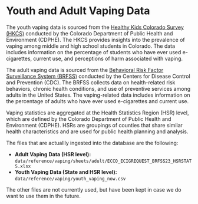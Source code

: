 # Youth and Adult Vaping Data

The youth vaping data is sourced from the [Healthy Kids Colorado Survey
(HKCS)](https://www.colorado.gov/pacific/cdphe/healthy-kids-colorado-survey)
conducted by the Colorado Department of Public Health and Environment (CDPHE).
The HKCS provides insights into the prevalence of vaping among middle and high
school students in Colorado. The data includes information on the percentage of
students who have ever used e-cigarettes, current use, and perceptions of harm
associated with vaping.

The adult vaping data is sourced from the [Behavioral Risk Factor Surveillance
System (BRFSS)](https://www.cdc.gov/brfss/index.html) conducted by the Centers
for Disease Control and Prevention (CDC). The BRFSS collects data on
health-related risk behaviors, chronic health conditions, and use of preventive
services among adults in the United States. The vaping-related data includes
information on the percentage of adults who have ever used e-cigarettes and
current use.

Vaping statistics are aggregated at the Health Statistics Region (HSR) level,
which are defined by the Colorado Department of Public Health and Environment
(CDPHE). HSRs are groupings of counties that share similar health
characteristics and are used for public health planning and analysis.

The files that are actuallly ingested into the database are the following:
- **Adult Vaping Data (HSR level):**
  `data/reference/vaping/sheets/adult/ECCO_ECIGREQUEST_BRFSS23_HSRSTATS.xlsx`
- **Youth Vaping Data (State and HSR level):**
  `data/reference/vaping/youth_vaping_now.csv`

The other files are not currently used, but have been kept in case we do want to
use them in the future.
